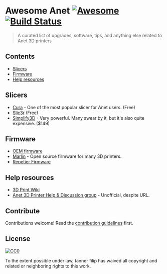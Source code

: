 # Awesome Anet [![Awesome](https://cdn.rawgit.com/sindresorhus/awesome/d7305f38d29fed78fa85652e3a63e154dd8e8829/media/badge.svg)](https://github.com/sindresorhus/awesome) [![Build Status](https://travis-ci.org/TannerFilip/awesome-anet.svg?branch=master)](https://travis-ci.org/TannerFilip/awesome-anet)

> A curated list of upgrades, software, tips, and anything else related to Anet 3D printers


## Contents

- [Slicers](#slicers)
- [Firmware](#firmware)
- [Help resources](#help-resources)


## Slicers


- [Cura](https://ultimaker.com/en/products/ultimaker-cura-software) - One of the most popular slicer for Anet users. (Free)
- [Slic3r](http://slic3r.org/) (Free)
- [Simplify3D](https://www.simplify3d.com/) - Very powerful. Many swear by it, but it's also quite expensive. ($149)


## Firmware

- [OEM firmware](https://www.3dprintersbay.com/anet-a8-a6-firmwares-latest)
- [Marlin](https://github.com/MarlinFirmware/Marlin) - Open source firmware for many 3D printers.
- [Repetier Firmware](https://github.com/repetier/Repetier-Firmware)

## Help resources

- [3D Print Wiki](https://3dprint.wiki/reprap/anet/home)
- [Anet 3D Printer Help & Discussion group](https://www.facebook.com/groups/OFFICIALAnet3DprinterSupportGroup/) - Unofficial, despite URL.

## Contribute

Contributions welcome! Read the [contribution guidelines](contributing.md) first.


## License

[![CC0](http://mirrors.creativecommons.org/presskit/buttons/88x31/svg/cc-zero.svg)](http://creativecommons.org/publicdomain/zero/1.0)

To the extent possible under law, tanner filip has waived all copyright and
related or neighboring rights to this work.
